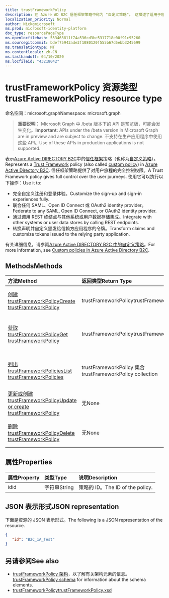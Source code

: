 ```yaml
---
title: trustFrameworkPolicy
description: 在 Azure AD B2C 信任框架策略中称为 "自定义策略"。 这描述了适用于租户的 trustFrameworkPolicy 对象的操作。
localization_priority: Normal
author: Nickgmicrosoft
ms.prod: microsoft-identity-platform
doc_type: resourcePageType
ms.openlocfilehash: 553463811f74a536cd3be5317718e00f91c95260
ms.sourcegitcommit: bdef75943ade3f1080120f555b67d5ebb3245699
ms.translationtype: MT
ms.contentlocale: zh-CN
ms.lasthandoff: 04/10/2020
ms.locfileid: "43218042"
---
```

# <a name="trustframeworkpolicy-resource-type"></a><span data-ttu-id="e190a-104">trustFrameworkPolicy 资源类型</span><span class="sxs-lookup"><span data-stu-id="e190a-104">trustFrameworkPolicy resource type</span></span>

<span data-ttu-id="e190a-105">命名空间：microsoft.graph</span><span class="sxs-lookup"><span data-stu-id="e190a-105">Namespace: microsoft.graph</span></span>

> <span data-ttu-id="e190a-106">**重要说明：** Microsoft Graph 中 /beta 版本下的 API 是预览版，可能会发生变化。</span><span class="sxs-lookup"><span data-stu-id="e190a-106">**Important:** APIs under the /beta version in Microsoft Graph are in preview and are subject to change.</span></span> <span data-ttu-id="e190a-107">不支持在生产应用程序中使用这些 API。</span><span class="sxs-lookup"><span data-stu-id="e190a-107">Use of these APIs in production applications is not supported.</span></span>

<span data-ttu-id="e190a-108">表示[Azure Active DIRECTORY B2C](/azure/active-directory-b2c/active-directory-b2c-overview)中的[信任框架](/azure/active-directory-b2c/active-directory-b2c-reference-trustframeworks-defined-ief-custom)策略（也称为[自定义策略](/azure/active-directory-b2c/active-directory-b2c-overview-custom)）。</span><span class="sxs-lookup"><span data-stu-id="e190a-108">Represents a [Trust Framework](/azure/active-directory-b2c/active-directory-b2c-reference-trustframeworks-defined-ief-custom) policy (also called [custom policy](/azure/active-directory-b2c/active-directory-b2c-overview-custom)) in [Azure Active Directory B2C](/azure/active-directory-b2c/active-directory-b2c-overview).</span></span> <span data-ttu-id="e190a-109">信任框架策略提供了对用户旅程的完全控制权限。</span><span class="sxs-lookup"><span data-stu-id="e190a-109">A Trust Framework policy gives full control over the user journeys.</span></span> <span data-ttu-id="e190a-110">使用它可以执行以下操作：</span><span class="sxs-lookup"><span data-stu-id="e190a-110">Use it to:</span></span>

* <span data-ttu-id="e190a-111">完全自定义注册和登录体验。</span><span class="sxs-lookup"><span data-stu-id="e190a-111">Customize the sign-up and sign-in experiences fully.</span></span>
* <span data-ttu-id="e190a-112">联合任何 SAML、Open ID Connect 或 OAuth2 identity provider。</span><span class="sxs-lookup"><span data-stu-id="e190a-112">Federate to any SAML, Open ID Connect, or OAuth2 identity provider.</span></span>
* <span data-ttu-id="e190a-113">通过调用 REST 终结点与其他系统或用户数据存储集成。</span><span class="sxs-lookup"><span data-stu-id="e190a-113">Integrate with other systems or user data stores by calling REST endpoints.</span></span>
* <span data-ttu-id="e190a-114">转换声明并自定义颁发给信赖方应用程序的令牌。</span><span class="sxs-lookup"><span data-stu-id="e190a-114">Transform claims and customize tokens issued to the relying party application.</span></span>

<span data-ttu-id="e190a-115">有关详细信息，请参阅[Azure Active DIRECTORY B2C 中的自定义策略](/azure/active-directory-b2c/active-directory-b2c-overview-custom)。</span><span class="sxs-lookup"><span data-stu-id="e190a-115">For more information, see [Custom policies in Azure Active Directory B2C](/azure/active-directory-b2c/active-directory-b2c-overview-custom).</span></span>

## <a name="methods"></a><span data-ttu-id="e190a-116">Methods</span><span class="sxs-lookup"><span data-stu-id="e190a-116">Methods</span></span>

| <span data-ttu-id="e190a-117">方法</span><span class="sxs-lookup"><span data-stu-id="e190a-117">Method</span></span>       | <span data-ttu-id="e190a-118">返回类型</span><span class="sxs-lookup"><span data-stu-id="e190a-118">Return Type</span></span>  |<span data-ttu-id="e190a-119">说明</span><span class="sxs-lookup"><span data-stu-id="e190a-119">Description</span></span>|
|:---------------|:--------|:----------|
|[<span data-ttu-id="e190a-120">创建 trustFrameworkPolicy</span><span class="sxs-lookup"><span data-stu-id="e190a-120">Create trustFrameworkPolicy</span></span>](../api/trustframework-post-trustframeworkpolicy.md)|<span data-ttu-id="e190a-121">trustFrameworkPolicy</span><span class="sxs-lookup"><span data-stu-id="e190a-121">trustFrameworkPolicy</span></span>|<span data-ttu-id="e190a-122">创建新的 trustFrameworkPolicy。</span><span class="sxs-lookup"><span data-stu-id="e190a-122">Create a new trustFrameworkPolicy.</span></span>|
|[<span data-ttu-id="e190a-123">获取 trustFrameworkPolicy</span><span class="sxs-lookup"><span data-stu-id="e190a-123">Get trustFrameworkPolicy</span></span>](../api/trustframeworkpolicy-get.md) |<span data-ttu-id="e190a-124">trustFrameworkPolicy</span><span class="sxs-lookup"><span data-stu-id="e190a-124">trustFrameworkPolicy</span></span>|<span data-ttu-id="e190a-125">读取现有 trustFrameworkPolicy 的属性。</span><span class="sxs-lookup"><span data-stu-id="e190a-125">Read properties of an existing trustFrameworkPolicy.</span></span>|
|[<span data-ttu-id="e190a-126">列出 trustFrameworkPolicies</span><span class="sxs-lookup"><span data-stu-id="e190a-126">List trustFrameworkPolicies</span></span>](../api/trustframework-list-trustframeworkpolicies.md)|<span data-ttu-id="e190a-127">trustFrameworkPolicy 集合</span><span class="sxs-lookup"><span data-stu-id="e190a-127">trustFrameworkPolicy collection</span></span>|<span data-ttu-id="e190a-128">列出租户中配置的所有 trustFrameworkPolicies。</span><span class="sxs-lookup"><span data-stu-id="e190a-128">List all trustFrameworkPolicies configured in a tenant.</span></span>|
|[<span data-ttu-id="e190a-129">更新或创建 trustFrameworkPolicy</span><span class="sxs-lookup"><span data-stu-id="e190a-129">Update or create trustFrameworkPolicy</span></span>](../api/trustframework-put-trustframeworkpolicy.md)|<span data-ttu-id="e190a-130">无</span><span class="sxs-lookup"><span data-stu-id="e190a-130">None</span></span>|<span data-ttu-id="e190a-131">更新现有的 trustFrameworkPolicy。</span><span class="sxs-lookup"><span data-stu-id="e190a-131">Update an existing trustFrameworkPolicy.</span></span>|
|[<span data-ttu-id="e190a-132">删除 trustFrameworkPolicy</span><span class="sxs-lookup"><span data-stu-id="e190a-132">Delete trustFrameworkPolicy</span></span>](../api/trustframeworkpolicy-delete.md)|<span data-ttu-id="e190a-133">无</span><span class="sxs-lookup"><span data-stu-id="e190a-133">None</span></span>|<span data-ttu-id="e190a-134">删除现有的 trustFrameworkPolicy。</span><span class="sxs-lookup"><span data-stu-id="e190a-134">Delete an existing trustFrameworkPolicy.</span></span>|

## <a name="properties"></a><span data-ttu-id="e190a-135">属性</span><span class="sxs-lookup"><span data-stu-id="e190a-135">Properties</span></span>

|<span data-ttu-id="e190a-136">属性</span><span class="sxs-lookup"><span data-stu-id="e190a-136">Property</span></span>|<span data-ttu-id="e190a-137">类型</span><span class="sxs-lookup"><span data-stu-id="e190a-137">Type</span></span>|<span data-ttu-id="e190a-138">说明</span><span class="sxs-lookup"><span data-stu-id="e190a-138">Description</span></span>|
|:---------------|:--------|:----------|
|<span data-ttu-id="e190a-139">id</span><span class="sxs-lookup"><span data-stu-id="e190a-139">id</span></span>|<span data-ttu-id="e190a-140">字符串</span><span class="sxs-lookup"><span data-stu-id="e190a-140">String</span></span>|<span data-ttu-id="e190a-141">策略的 ID。</span><span class="sxs-lookup"><span data-stu-id="e190a-141">The ID of the policy.</span></span>|

## <a name="json-representation"></a><span data-ttu-id="e190a-142">JSON 表示形式</span><span class="sxs-lookup"><span data-stu-id="e190a-142">JSON representation</span></span>

<span data-ttu-id="e190a-143">下面是资源的 JSON 表示形式。</span><span class="sxs-lookup"><span data-stu-id="e190a-143">The following is a JSON representation of the resource.</span></span>
<!-- {
  "blockType": "resource",
  "optionalProperties": [

  ],
  "baseType":"microsoft.graph.entity",
  "keyProperty":"id",
  "isMediaEntity":true,
  "@odata.type": "microsoft.graph.trustFrameworkPolicy"
}-->
```json
{
   "id": "B2C_1A_Test"
}
```

## <a name="see-also"></a><span data-ttu-id="e190a-144">另请参阅</span><span class="sxs-lookup"><span data-stu-id="e190a-144">See also</span></span>

- <span data-ttu-id="e190a-145">[trustFrameworkPolicy 架构](/azure/active-directory-b2c/trustframeworkpolicy)，以了解有关架构元素的信息。</span><span class="sxs-lookup"><span data-stu-id="e190a-145">[trustFrameworkPolicy schema](/azure/active-directory-b2c/trustframeworkpolicy) for information about the schema elements.</span></span>
- [<span data-ttu-id="e190a-146">trustFrameworkPolicy</span><span class="sxs-lookup"><span data-stu-id="e190a-146">trustFrameworkPolicy.xsd</span></span>](https://github.com/Azure-Samples/active-directory-b2c-custom-policy-starterpack/blob/master/TrustFrameworkPolicy_0.3.0.0.xsd)
